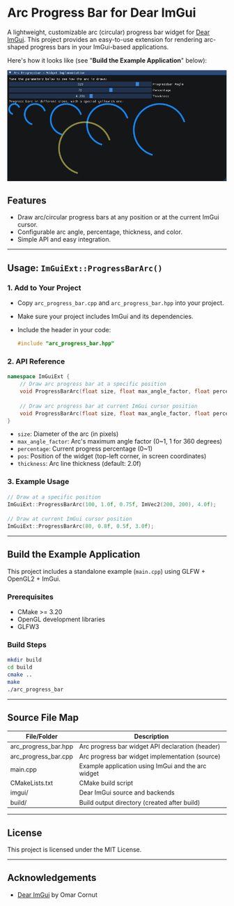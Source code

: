 # Arc Progress Bar for Dear ImGui

A lightweight, customizable arc (circular) progress bar widget for [Dear ImGui](https://github.com/ocornut/imgui). This project provides an easy-to-use extension for rendering arc-shaped progress bars in your ImGui-based applications.

Here's how it looks like (see "**Build the Example Application**" below):

![Screenshot for example](screenshot.png)

## Features
- Draw arc/circular progress bars at any position or at the current ImGui cursor.
- Configurable arc angle, percentage, thickness, and color.
- Simple API and easy integration.

---

## Usage: `ImGuiExt::ProgressBarArc()`

### 1. Add to Your Project
- Copy `arc_progress_bar.cpp` and `arc_progress_bar.hpp` into your project.
- Make sure your project includes ImGui and its dependencies.
- Include the header in your code:
  
  ```cpp
  #include "arc_progress_bar.hpp"
  ```

### 2. API Reference

```cpp
namespace ImGuiExt {
    // Draw arc progress bar at a specific position
    void ProgressBarArc(float size, float max_angle_factor, float percentage, ImVec2 pos, float thickness = 2.0f);

    // Draw arc progress bar at current ImGui cursor position
    void ProgressBarArc(float size, float max_angle_factor, float percentage, float thickness = 2.0f);
}
```

- `size`: Diameter of the arc (in pixels)
- `max_angle_factor`: Arc's maximum angle factor (0~1, 1 for 360 degrees)
- `percentage`: Current progress percentage (0~1)
- `pos`: Position of the widget (top-left corner, in screen coordinates)
- `thickness`: Arc line thickness (default: 2.0f)

### 3. Example Usage

```cpp
// Draw at a specific position
ImGuiExt::ProgressBarArc(100, 1.0f, 0.75f, ImVec2(200, 200), 4.0f);

// Draw at current ImGui cursor position
ImGuiExt::ProgressBarArc(80, 0.8f, 0.5f, 3.0f);
```

---

## Build the Example Application

This project includes a standalone example (`main.cpp`) using GLFW + OpenGL2 + ImGui.

### Prerequisites
- CMake >= 3.20
- OpenGL development libraries
- GLFW3

### Build Steps

```sh
mkdir build
cd build
cmake ..
make
./arc_progress_bar
```

---

## Source File Map

| File/Folder         | Description                                              |
|---------------------|---------------------------------------------------------|
| arc_progress_bar.hpp| Arc progress bar widget API declaration (header)        |
| arc_progress_bar.cpp| Arc progress bar widget implementation (source)         |
| main.cpp            | Example application using ImGui and the arc widget      |
| CMakeLists.txt      | CMake build script                                      |
| imgui/              | Dear ImGui source and backends                          |
| build/              | Build output directory (created after build)            |

---

## License

This project is licensed under the MIT License.

---

## Acknowledgements
- [Dear ImGui](https://github.com/ocornut/imgui) by Omar Cornut
